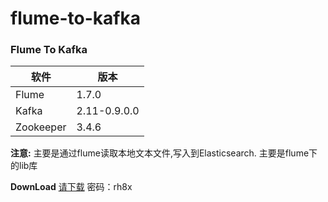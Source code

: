 # flume-to-kafka
### Flume To Kafka
| 软件       | 版本           |
| ---------- | ------------- |
| Flume      | 1.7.0         |
| Kafka      | 2.11-0.9.0.0  |
| Zookeeper  | 3.4.6         |

**注意:**
主要是通过flume读取本地文本文件,写入到Elasticsearch.
主要是flume下的lib库

**DownLoad**
[请下载](http://pan.baidu.com/s/1dFgRfO1)
密码：rh8x
